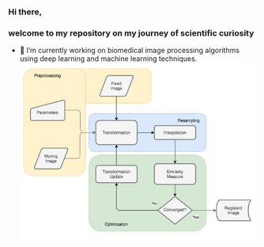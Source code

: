 ### Hi there, 
### welcome to my repository on my journey of scientific curiosity

- 🔭 I’m currently working on biomedical image processing algorithms using deep learning and machine learning techniques.
![pipeline](https://github.com/makquel/makquel/blob/master/Screenshot%20from%202020-08-28%2008-49-45.png)
<!--
**makquel/makquel** is a ✨ _special_ ✨ repository because its `README.md` (this file) appears on your GitHub profile.

Here are some ideas to get you started:

- 🔭 I’m currently working on ...
- 🌱 I’m currently learning ...
- 👯 I’m looking to collaborate on ...
- 🤔 I’m looking for help with ...
- 💬 Ask me about ...
- 📫 How to reach me: ...
- 😄 Pronouns: ...
- ⚡ Fun fact: ...
-->
